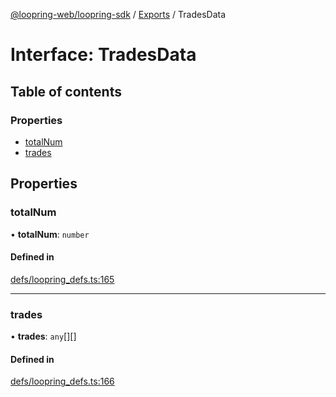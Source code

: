 [@loopring-web/loopring-sdk](../README.md) / [Exports](../modules.md) / TradesData

# Interface: TradesData

## Table of contents

### Properties

- [totalNum](TradesData.md#totalnum)
- [trades](TradesData.md#trades)

## Properties

### totalNum

• **totalNum**: `number`

#### Defined in

[defs/loopring_defs.ts:165](https://github.com/Loopring/loopring_sdk/blob/427d9da/src/defs/loopring_defs.ts#L165)

___

### trades

• **trades**: `any`[][]

#### Defined in

[defs/loopring_defs.ts:166](https://github.com/Loopring/loopring_sdk/blob/427d9da/src/defs/loopring_defs.ts#L166)
